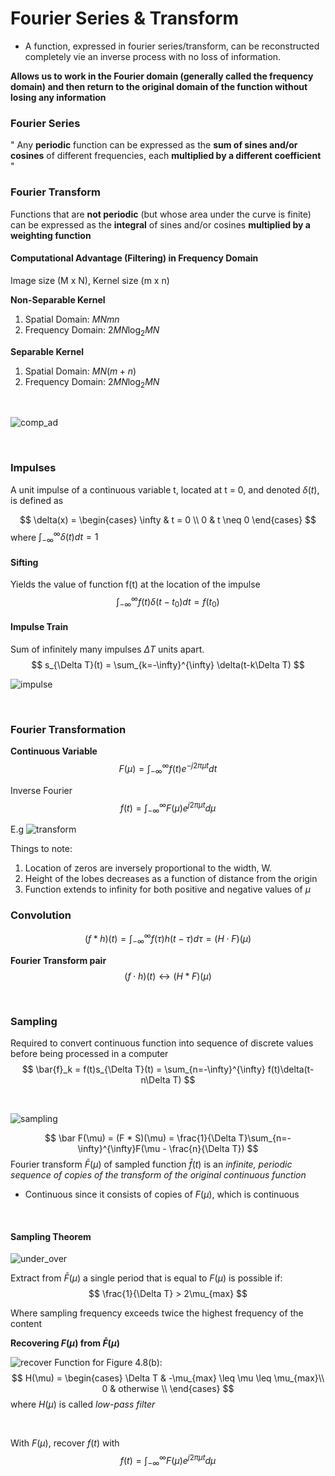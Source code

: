 # Fourier Series & Transform

* A function, expressed in fourier series/transform, can be reconstructed completely vie an inverse process with no loss of information.

**Allows us to work in the Fourier domain (generally called the frequency domain) and then return to the original domain of the function
without losing any information**

### Fourier Series
" Any **periodic** function can be expressed as the **sum of sines and/or cosines** of different frequencies, each **multiplied by a different coefficient** "

### Fourier Transform
Functions that are **not periodic** (but whose area under the curve is finite) can be expressed as the **integral** of sines and/or cosines **multiplied by a weighting function**

#### Computational Advantage (Filtering) in Frequency Domain

Image size (M x N), Kernel size (m x n)

**Non-Separable Kernel**

1. Spatial Domain:  $MNmn$
2. Frequency Domain: $2MN\log_2MN$

**Separable Kernel**
1. Spatial Domain: $MN(m+n)$
2. Frequency Domain: $2MN\log_2MN$

<br>

![comp_ad](img/comp_ad.png)

<br>

### Impulses
A unit impulse of a continuous variable t, located at
t = 0, and denoted $\delta(t)$, is defined as
<br>

$$
\delta(x) = \begin{cases}
    \infty &  t = 0 \\
    0 & t \neq 0
   \end{cases}
$$
where $\int_{-\infty}^{\infty} \delta(t)dt = 1$

#### Sifting

Yields the value of function f(t) at the location of the impulse
$$ \int_{-\infty}^{\infty} f(t)\delta(t-t_{0})dt = f(t_{0})$$

#### Impulse Train
Sum of infinitely many impulses $\Delta T$ units apart.
$$
s_{\Delta T}(t) = \sum_{k=-\infty}^{\infty} \delta(t-k\Delta T)
$$

![impulse](img/impulse.png)

<br>

### Fourier Transformation

**Continuous Variable**
$$
F(\mu) = \int_{-\infty}^{\infty} f(t)e^{-j2\pi \mu t}dt
$$

Inverse Fourier
$$
f(t) = \int_{-\infty}^{\infty} F(\mu)e^{j2\pi \mu t}d\mu
$$


E.g
![transform](img/transform.png)

Things to note:
1. Location of zeros are inversely proportional to the width, W.
2. Height of the lobes decreases as a function of distance from the origin
3. Function extends to infinity for both positive and negative values of $\mu$

### Convolution

$$
(f * h)(t) = \int_{-\infty}^{\infty}f(\tau)h(t-\tau)d\tau = (H \cdot F)(\mu)
$$

**Fourier Transform pair**
$$
(f \cdot h)(t) \leftrightarrow (H * F)(\mu)
$$

<br>

### Sampling
Required to convert continuous function into sequence of discrete values before being processed in a computer
$$
\bar{f}_k = f(t)s_{\Delta T}(t) = \sum_{n=-\infty}^{\infty} f(t)\delta(t-n\Delta T)
$$

<br>

![sampling](img/sampling.png)

$$
\bar F(\mu) = (F * S)(\mu) = \frac{1}{\Delta T}\sum_{n=-\infty}^{\infty}F(\mu - \frac{n}{\Delta T})
$$
Fourier transform $\bar F(\mu)$ of sampled function $\bar{f}(t)$ is an *infinite, periodic sequence of copies of the transform of the original continuous function*
- Continuous since it consists of copies of $F(\mu)$, which is continuous

<br>

#### Sampling Theorem

![under_over](img/under_over.png)

Extract from $\bar F(\mu)$ a single period that is equal to $F(\mu)$ is possible if:
$$
\frac{1}{\Delta T} > 2\mu_{max}
$$

Where sampling frequency exceeds twice the highest frequency of the content


**Recovering $F(\mu)$ from $\bar F(\mu)$** <br>


 ![recover](img/recovery.png)
 Function for Figure 4.8(b):
 $$
 H(\mu) = \begin{cases}
       \Delta T & -\mu_{max} \leq \mu \leq \mu_{max}\\
       0 & otherwise \\
    \end{cases}
  $$
where $H(\mu)$ is called *low-pass filter*

<br>

  With $F(\mu)$, recover $f(t)$ with
  $$
  f(t) = \int_{-\infty}^{\infty} F(\mu)e^{j2\pi \mu t}d\mu
  $$
  
